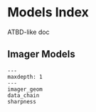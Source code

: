 # Models Index

ATBD-like doc

## Imager Models

```{toctree} 
---
maxdepth: 1
---
imager_geom
data_chain
sharpness
```